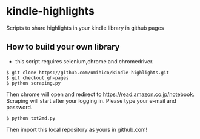 # kindle-highlights
Scripts to share highlights in your kindle library in github pages

## How to build your own library
* this script requires selenium,chrome and chromedriver.

```
$ git clone https://github.com/umihico/kindle-highlights.git
$ git checkout gh-pages
$ python scraping.py
```

Then chrome will open and redirect to https://read.amazon.co.jp/notebook.  
Scraping will start after your logging in. Please type your e-mail and password.

```
$ python txt2md.py
```

Then import this local repository as yours in github.com!
